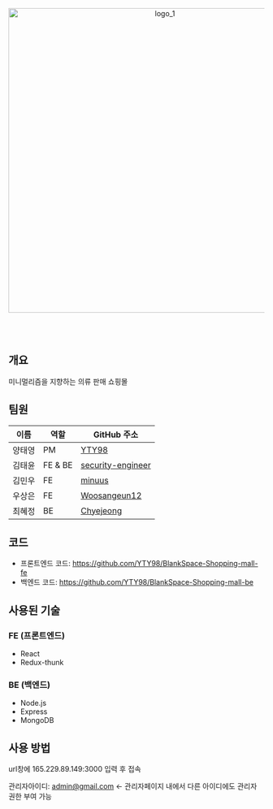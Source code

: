 <div align="center">
 

  <br><br>

<img src="https://github.com/user-attachments/assets/b058b929-9ee1-4e5e-b249-8dd959db772b" alt="logo_1" style="width:600px; height:auto;">




  <br><br>
</div>

## 개요

미니멀리즘을 지향하는 의류 판매 쇼핑몰

## 팀원

| 이름       | 역할      | GitHub 주소                              |
|------------|-----------|-------------------------------------------|
| 양태영    | PM   | [YTY98](https://github.com/YTY98)  |
| 김태윤    | FE & BE   | [security-engineer](https://github.com/security-engineer) |
| 김민우    | FE        | [minuus](https://github.com/minuus) |
| 우상은    | FE        | [Woosangeun12](https://github.com/Woosangeun12) |
| 최혜정    | BE        | [Chyejeong](https://github.com/Chyejeong) |




## 코드
- 프론트엔드 코드: https://github.com/YTY98/BlankSpace-Shopping-mall-fe<br>  
- 백엔드 코드: https://github.com/YTY98/BlankSpace-Shopping-mall-be<br>  


## 사용된 기술

### FE (프론트엔드)
- React  
- Redux-thunk  

### BE (백엔드)
- Node.js  
- Express  
- MongoDB  


## 사용 방법


url창에 165.229.89.149:3000 입력 후 접속  

관리자아이디: admin@gmail.com <- 관리자페이지 내에서 다른 아이디에도 관리자 권한 부여 가능

